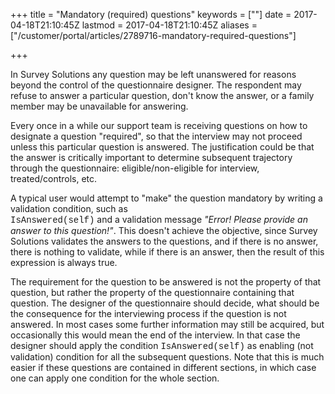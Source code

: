 +++
title = "Mandatory (required) questions"
keywords = [""]
date = 2017-04-18T21:10:45Z
lastmod = 2017-04-18T21:10:45Z
aliases = ["/customer/portal/articles/2789716-mandatory-required-questions"]

+++

In Survey Solutions any question may be left unanswered for reasons
beyond the control of the questionnaire designer. The respondent may
refuse to answer a particular question, don't know the answer, or a
family member may be unavailable for answering.  
  
Every once in a while our support team is receiving questions on how to
designate a question "required", so that the interview may not proceed
unless this particular question is answered. The justification could be
that the answer is critically important to determine subsequent
trajectory through the questionnaire: eligible/non-eligible for
interview, treated/controls, etc.  
  
A typical user would attempt to "make" the question mandatory by writing
a validation condition, such as  
<span
style="font-family:courier new,courier,monospace;">IsAnswered(self)</span>
and a validation message *"Error! Please provide an answer to this
question!"*. This doesn't achieve the objective, since Survey Solutions
validates the answers to the questions, and if there is no answer, there
is nothing to validate, while if there is an answer, then the result of
this expression is always true.  
  
The requirement for the question to be answered is not the property of
that question, but rather the property of the questionnaire containing
that question. The designer of the questionnaire should decide, what
should be the consequence for the interviewing process if the question
is not answered. In most cases some further information may still be
acquired, but occasionally this would mean the end of the interview. In
that case the designer should apply the condition <span
style="font-family:courier new,courier,monospace;">IsAnswered(self)</span>
as <span class="underline">enabling</span> (not validation) condition
for all the <span class="underline">subsequent</span> questions. Note
that this is much easier if these questions are contained in different
sections, in which case one can apply one condition for the whole
section.
